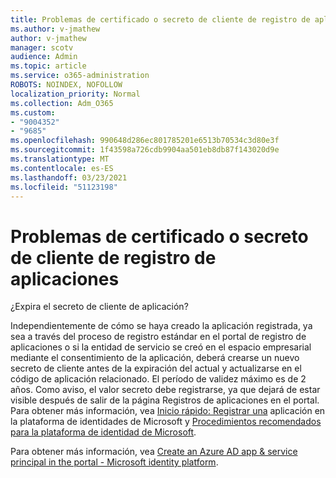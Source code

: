 ```yaml
---
title: Problemas de certificado o secreto de cliente de registro de aplicaciones
ms.author: v-jmathew
author: v-jmathew
manager: scotv
audience: Admin
ms.topic: article
ms.service: o365-administration
ROBOTS: NOINDEX, NOFOLLOW
localization_priority: Normal
ms.collection: Adm_O365
ms.custom:
- "9004352"
- "9685"
ms.openlocfilehash: 990648d286ec801785201e6513b70534c3d80e3f
ms.sourcegitcommit: 1f43598a726cdb9904aa501eb8db87f143020d9e
ms.translationtype: MT
ms.contentlocale: es-ES
ms.lasthandoff: 03/23/2021
ms.locfileid: "51123198"
---
```

# <a name="app-registration-client-secret-or-certificate-issues"></a>Problemas de certificado o secreto de cliente de registro de aplicaciones

¿Expira el secreto de cliente de aplicación?

Independientemente de cómo se haya creado la aplicación registrada, ya sea a través del proceso de registro estándar en el portal de registro de aplicaciones o si la entidad de servicio se creó en el espacio empresarial mediante el consentimiento de la aplicación, deberá crearse un nuevo secreto de cliente antes de la expiración del actual y actualizarse en el código de aplicación relacionado. El período de validez máximo es de 2 años. Como aviso, el valor secreto debe registrarse, ya que dejará de estar visible después de salir de la página Registros de aplicaciones en el portal. Para obtener más información, vea [Inicio rápido: Registrar una](https://docs.microsoft.com/azure/active-directory/develop/quickstart-register-app) aplicación en la plataforma de identidades de Microsoft y [Procedimientos recomendados para la plataforma de identidad de Microsoft](https://docs.microsoft.com/azure/active-directory/develop/identity-platform-integration-checklist#security).

Para obtener más información, vea [Create an Azure AD app & service principal in the portal - Microsoft identity platform](https://docs.microsoft.com/azure/active-directory/develop/howto-create-service-principal-portal).

